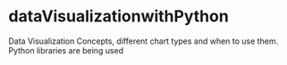 # dataVisualizationwithPython
Data Visualization Concepts, different chart types and when to use them. Python libraries are being used
